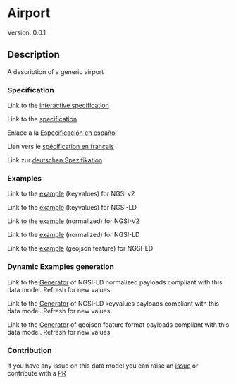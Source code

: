 # Airport
Version: 0.0.1

## Description 

A description of a generic airport
### Specification

Link to the [interactive specification](https://swagger.lab.fiware.org/?url=https://smart-data-models.github.io/dataModel.Aeronautics/Airport/swagger.yaml)

Link to the [specification](https://github.com/smart-data-models/dataModel.Aeronautics/blob/master/Airport/doc/spec.md)

Enlace a la [Especificación en español](https://github.com/smart-data-models/dataModel.Aeronautics/blob/master/Airport/doc/spec_ES.md)

Lien vers le [spécification en français](https://github.com/smart-data-models/dataModel.Aeronautics/blob/master/Airport/doc/spec_FR.md)

Link zur [deutschen Spezifikation](https://github.com/smart-data-models/dataModel.Aeronautics/blob/master/Airport/doc/spec_DE.md)
### Examples

Link to the [example](https://smart-data-models.github.io/dataModel.Aeronautics/Airport/examples/example.json) (keyvalues) for NGSI v2

Link to the [example](https://smart-data-models.github.io/dataModel.Aeronautics/Airport/examples/example.jsonld) (keyvalues) for NGSI-LD

Link to the [example](https://smart-data-models.github.io/dataModel.Aeronautics/Airport/examples/example-normalized.json) (normalized) for NGSI-V2

Link to the [example](https://smart-data-models.github.io/dataModel.Aeronautics/Airport/examples/example-normalized.jsonld) (normalized) for NGSI-LD

Link to the [example](https://smart-data-models.github.io/dataModel.Aeronautics/Airport/examples/example-geojsonfeature.json) (geojson feature) for NGSI-LD
### Dynamic Examples generation

Link to the [Generator](https://smartdatamodels.org/extra/ngsi-ld_generator.php?schemaUrl=https://raw.githubusercontent.com/smart-data-models/dataModel.Aeronautics/master/Airport/schema.json&email=info@smartdatamodels.org) of NGSI-LD normalized payloads compliant with this data model. Refresh for new values

Link to the [Generator](https://smartdatamodels.org/extra/ngsi-ld_generator_keyvalues.php?schemaUrl=https://raw.githubusercontent.com/smart-data-models/dataModel.Aeronautics/master/Airport/schema.json&email=info@smartdatamodels.org) of NGSI-LD keyvalues payloads compliant with this data model. Refresh for new values

Link to the [Generator](https://smartdatamodels.org/extra/geojson_features_generator.php?schemaUrl=https://raw.githubusercontent.com/smart-data-models/dataModel.Aeronautics/master/Airport/schema.json&email=info@smartdatamodels.org) of geojson feature format payloads compliant with this data model. Refresh for new values
### Contribution

 If you have any issue on this data model you can raise an [issue](https://github.com/smart-data-models/dataModel.Aeronautics/issues)  or contribute with a [PR](https://github.com/smart-data-models/dataModel.Aeronautics/pulls)